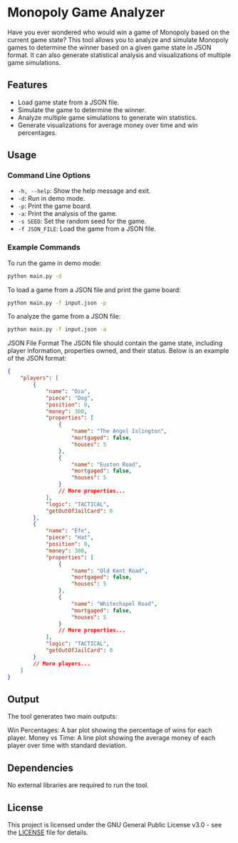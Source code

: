 # Monopoly Game Analyzer

Have you ever wondered who would win a game of Monopoly based on the current game state? This tool allows you to analyze and simulate Monopoly games to determine the winner based on a given game state in JSON format. It can also generate statistical analysis and visualizations of multiple game simulations.

## Features

- Load game state from a JSON file.
- Simulate the game to determine the winner.
- Analyze multiple game simulations to generate win statistics.
- Generate visualizations for average money over time and win percentages.

## Usage

### Command Line Options

- `-h, --help`: Show the help message and exit.
- `-d`: Run in demo mode.
- `-p`: Print the game board.
- `-a`: Print the analysis of the game.
- `-s SEED`: Set the random seed for the game.
- `-f JSON_FILE`: Load the game from a JSON file.

### Example Commands

To run the game in demo mode:
```sh
python main.py -d
```

To load a game from a JSON file and print the game board:

```sh
python main.py -f input.json -p
```

To analyze the game from a JSON file:

```sh
python main.py -f input.json -a
```

JSON File Format
The JSON file should contain the game state, including player information, properties owned, and their status. Below is an example of the JSON format:

```json
{
    "players": [
        {
            "name": "Oza",
            "piece": "Dog",
            "position": 0,
            "money": 300,
            "properties": [
                {
                    "name": "The Angel Islington",
                    "mortgaged": false,
                    "houses": 5
                },
                {
                    "name": "Euston Road",
                    "mortgaged": false,
                    "houses": 5
                }
                // More properties...
            ],
            "logic": "TACTICAL",
            "getOutOfJailCard": 0
        },
        {
            "name": "Efe",
            "piece": "Hat",
            "position": 0,
            "money": 300,
            "properties": [
                {
                    "name": "Old Kent Road",
                    "mortgaged": false,
                    "houses": 5
                },
                {
                    "name": "Whitechapel Road",
                    "mortgaged": false,
                    "houses": 5
                }
                // More properties...
            ],
            "logic": "TACTICAL",
            "getOutOfJailCard": 0
        }
        // More players...
    ]
}
```


## Output
The tool generates two main outputs:

Win Percentages: A bar plot showing the percentage of wins for each player.
Money vs Time: A line plot showing the average money of each player over time with standard deviation.

## Dependencies

No external libraries are required to run the tool.

## License

This project is licensed under the GNU General Public License v3.0 - see the [LICENSE](LICENSE) file for details.
```
